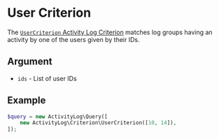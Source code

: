 # User Criterion

The [`UserCriterion` Activity Log Criterion](https://github.com/ibexa/activity-log/blob/main/src/contracts/Values/ActivityLog/Criterion/UserCriterion.php)
matches log groups having an activity by one of the users given by their IDs.

## Argument

- `ids` - List of user IDs

## Example

```php
$query = new ActivityLog\Query([
    new ActivityLog\Criterion\UserCriterion([10, 14]),
]);
```
